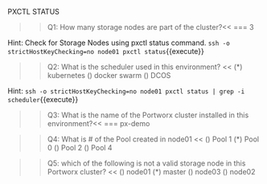 PXCTL STATUS


>>Q1: How many storage nodes are part of the cluster?<< 
=== 3

Hint: Check for Storage Nodes using pxctl status command.
`ssh -o strictHostKeyChecking=no node01 pxctl status`{{execute}}


>>Q2: What is the scheduler used in this environment? << 
(*) kubernetes
() docker swarm
() DCOS

Hint:
`ssh -o strictHostKeyChecking=no node01 pxctl status | grep -i  scheduler`{{execute}}


>>Q3: What is the name of the Portworx cluster installed in this environment?<< 
=== px-demo


>>Q4: What is # of the Pool created in node01  << 
() Pool 1
(*) Pool 0
() Pool 2
() Pool 4


>>Q5: which of the following is not a valid storage node in this Portworx cluster? << 
() node01
(*) master
() node03
() node02
